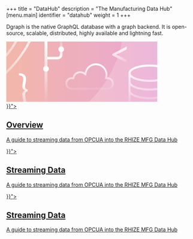 +++
title = "DataHub"
description = "The Manufacturing Data Hub"
[menu.main]
identifier = "datahub"
weight = 1
+++

<div class="landing">
  <div class="hero">
    <p>
      Dgraph is the native GraphQL database with a graph backend. It is open-source, scalable, distributed, highly available and lightning fast.
    </p>
    <img class="hero-deco" src="/images/hero-deco_403x160.png" />
  </div>
  <div class="item">
    <div class="icon"><i class="lni lni-play" aria-hidden="true"></i></div>
    <a  href="{{< relref "overview.md">}}">
      <h2>Overview</h2>
      <p>
        A guide to streaming data from OPCUA into the RHIZE MFG Data Hub
      </p>
    </a>
  </div>
  <div class="item">
    <div class="icon"><i class="lni lni-play" aria-hidden="true"></i></div>
    <a  href="{{< relref "streaming-data/index.md">}}">
      <h2>Streaming Data</h2>
      <p>
        A guide to streaming data from OPCUA into the RHIZE MFG Data Hub
      </p>
    </a>
  </div>
  <div class="item">
    <div class="icon"><i class="lni lni-play" aria-hidden="true"></i></div>
    <a  href="{{< relref "streaming-data/index.md">}}">
      <h2>Streaming Data</h2>
      <p>
        A guide to streaming data from OPCUA into the RHIZE MFG Data Hub
      </p>
    </a>
  </div>

</div>

<style>
  ul.contents {
    display: none;
  }
</style>
